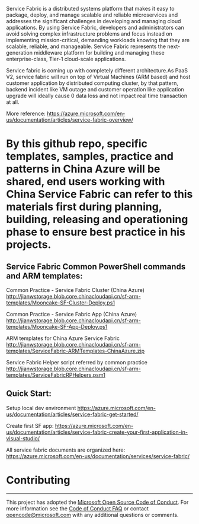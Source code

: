 



Service Fabric is a distributed systems platform that makes it easy to package, deploy, and manage scalable and reliable microservices and addresses the significant challenges in developing and managing cloud applications. By using Service Fabric, developers and administrators can avoid solving complex infrastructure problems and focus instead on implementing mission-critical, demanding workloads knowing that they are scalable, reliable, and manageable. Service Fabric represents the next-generation middleware
platform for building and managing these enterprise-class, Tier-1 cloud-scale applications.

Service fabric is coming up with completely different architecture.As PaaS V2, service fabric will run on top of Virtual Machines (ARM based) and host customer application by distributed computing cluster, by that pattern, backend incident like VM outage and customer operation like application upgrade will ideally cause 0 data loss and not impact real time transaction at all.

More reference: https://azure.microsoft.com/en-us/documentation/articles/service-fabric-overview/

# By this github repo, specific templates, samples, practice and patterns in China Azure will be shared, end users working with China Service Fabric can refer to this materials first during planning, building, releasing and operationing phase to ensure best practice in his projects.

## Service Fabric Common PowerShell commands and ARM templates:
Common Practice - Service Fabric Cluster (China Azure)
http://jianwstorage.blob.core.chinacloudapi.cn/sf-arm-templates/Mooncake-SF-Cluster-Deploy.ps1

Common Practice - Service Fabric App (China Azure)
http://jianwstorage.blob.core.chinacloudapi.cn/sf-arm-templates/Mooncake-SF-App-Deploy.ps1

ARM templates for China Azure Service Fabric
http://jianwstorage.blob.core.chinacloudapi.cn/sf-arm-templates/ServiceFabric-ARMTemplates-ChinaAzure.zip

Service Fabric Helper script referred by common practice
http://jianwstorage.blob.core.chinacloudapi.cn/sf-arm-templates/ServiceFabricRPHelpers.psm1


## Quick Start:
Setup local dev environment
https://azure.microsoft.com/en-us/documentation/articles/service-fabric-get-started/

Create first SF app:
https://azure.microsoft.com/en-us/documentation/articles/service-fabric-create-your-first-application-in-visual-studio/

All service fabric documents are organized here:
https://azure.microsoft.com/en-us/documentation/services/service-fabric/



# Contributing
----------------------------------------------------------------------------------------------------------------------------------
This project has adopted the [Microsoft Open Source Code of Conduct](https://opensource.microsoft.com/codeofconduct/). For more information see the [Code of Conduct FAQ](https://opensource.microsoft.com/codeofconduct/faq/) or contact [opencode@microsoft.com](mailto:opencode@microsoft.com) with any additional questions or comments.
